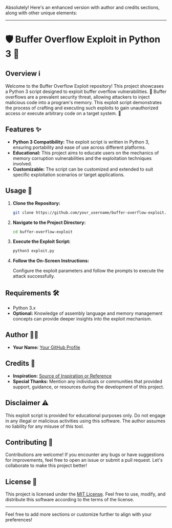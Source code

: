 Absolutely! Here's an enhanced version with author and credits sections, along with other unique elements:

---

# 🛡️ Buffer Overflow Exploit in Python 3 🐍

## Overview ℹ️

Welcome to the Buffer Overflow Exploit repository! This project showcases a Python 3 script designed to exploit buffer overflow vulnerabilities. 🚀 Buffer overflows are a prevalent security threat, allowing attackers to inject malicious code into a program's memory. This exploit script demonstrates the process of crafting and executing such exploits to gain unauthorized access or execute arbitrary code on a target system. 🎯

## Features ✨

- **Python 3 Compatibility:** The exploit script is written in Python 3, ensuring portability and ease of use across different platforms.
- **Educational:** This project aims to educate users on the mechanics of memory corruption vulnerabilities and the exploitation techniques involved.
- **Customizable:** The script can be customized and extended to suit specific exploitation scenarios or target applications.

## Usage 🚀

1. **Clone the Repository:**

    ```bash
    git clone https://github.com/your_username/buffer-overflow-exploit.git
    ```

2. **Navigate to the Project Directory:**

    ```bash
    cd buffer-overflow-exploit
    ```

3. **Execute the Exploit Script:**

    ```bash
    python3 exploit.py
    ```

4. **Follow the On-Screen Instructions:**

    Configure the exploit parameters and follow the prompts to execute the attack successfully.

## Requirements 🛠️

- Python 3.x
- **Optional:** Knowledge of assembly language and memory management concepts can provide deeper insights into the exploit mechanism.

## Author 🧑‍💻

- **Your Name:** [Your GitHub Profile](https://github.com/decker26)
  
## Credits 🙏

- **Inspiration:** [Source of Inspiration or Reference](https://source_of_inspiration.com)
- **Special Thanks:** Mention any individuals or communities that provided support, guidance, or resources during the development of this project.

## Disclaimer ⚠️

This exploit script is provided for educational purposes only. Do not engage in any illegal or malicious activities using this software. The author assumes no liability for any misuse of this tool.

## Contributing 🤝

Contributions are welcome! If you encounter any bugs or have suggestions for improvements, feel free to open an issue or submit a pull request. Let's collaborate to make this project better!

## License 📝

This project is licensed under the [MIT License](LICENSE). Feel free to use, modify, and distribute this software according to the terms of the license.

---

Feel free to add more sections or customize further to align with your preferences!
